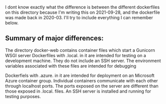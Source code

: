 I dont know exactly what the difference is between the different dockerfiles on this directory because I'm writing this on 2021-09-28, and the dockerfile was made back in 2020-03.  I'll try to include everything I can remember below.

## Summary of major differences:
The directory docker-web contains container files which start a Gunicorn WSGI server
Dockerfiles with .local. in it are intended for testing on a development machine. They do not include an SSH server. The environment variables associated with these files are intended for debugging

Dockerfiels with .azure. in it are intended for deployment on an Microsoft Azure container group.  Individual containers communicate with each other through localhost ports.  The ports exposed on the server are different than those exposed in .local. files. An SSH server is installed and running for testing purposes.